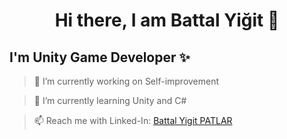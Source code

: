 <h1 align="center">
Hi there, I am Battal Yiğit 👋
</h1>


## I'm Unity Game Developer ✨


> 🔭 I’m currently working on Self-improvement

> 🌱 I’m currently learning Unity and C#

> 📫 Reach me with Linked-In: [Battal Yigit PATLAR](https://www.linkedin.com/in/battal-yi%C4%9Fit-patlar-246448161/) 

<!--
**Battal98/Battal98** is a ✨ _special_ ✨ repository because its `README.md` (this file) appears on your GitHub profile.

Here are some ideas to get you started:

- 🔭 I’m currently working on Self-improvement

- 👯 I’m looking to collaborate on ...
- 🤔 I’m looking for help with ...
- 💬 Ask me about ...
- 📫 How to reach me: ...
- 😄 Pronouns: ...
- ⚡ Fun fact: ...
-->
